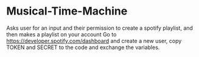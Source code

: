 # Musical-Time-Machine
Asks user for an input and their permission to create a spotify playlist, and then makes a playlist on your account
Go to https://developer.spotify.com/dashboard and create a new user, copy TOKEN and SECRET to the code and exchange the variables.
